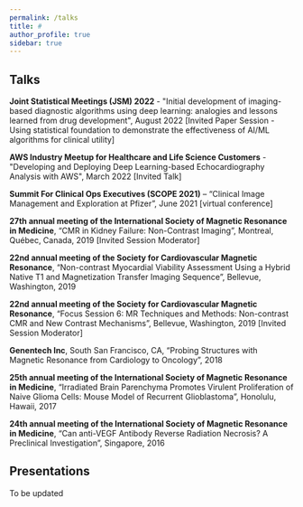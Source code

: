 ```yaml
---
permalink: /talks
title: #
author_profile: true
sidebar: true
---
```

## Talks
**Joint Statistical Meetings (JSM) 2022** - "Initial development of imaging-based diagnostic algorithms using deep learning: analogies and lessons learned from drug development", August 2022 [Invited Paper Session - Using statistical foundation to demonstrate the effectiveness of AI/ML algorithms for clinical utility]

**AWS Industry Meetup for Healthcare and Life Science Customers** - "Developing and Deploying Deep Learning-based Echocardiography Analysis with AWS", March 2022 [Invited Talk]

**Summit For Clinical Ops Executives (SCOPE 2021)** – “Clinical Image Management and Exploration at Pfizer”, June 2021 [virtual conference]

**27th annual meeting of the International Society of Magnetic Resonance in Medicine**, “CMR in Kidney Failure: Non-Contrast Imaging”, Montreal, Québec, Canada, 2019 [Invited Session Moderator]  

**22nd annual meeting of the Society for Cardiovascular Magnetic Resonance**, “Non-contrast Myocardial Viability Assessment Using a Hybrid Native T1 and Magnetization Transfer Imaging Sequence”, Bellevue, Washington, 2019  

**22nd annual meeting of the Society for Cardiovascular Magnetic Resonance**, “Focus Session 6: MR Techniques and Methods: Non-contrast CMR and New Contrast Mechanisms”, Bellevue, Washington, 2019 [Invited Session Moderator]  

**Genentech Inc**, South San Francisco, CA, “Probing Structures with Magnetic Resonance from Cardiology to Oncology”, 2018  

**25th annual meeting of the International Society of Magnetic Resonance in Medicine**, “Irradiated Brain Parenchyma Promotes Virulent Proliferation of Naive Glioma Cells: Mouse Model of Recurrent Glioblastoma”, Honolulu, Hawaii, 2017  

**24th annual meeting of the International Society of Magnetic Resonance in Medicine**, “Can anti-VEGF Antibody Reverse Radiation Necrosis? A Preclinical Investigation”, Singapore, 2016  

## Presentations
To be updated

